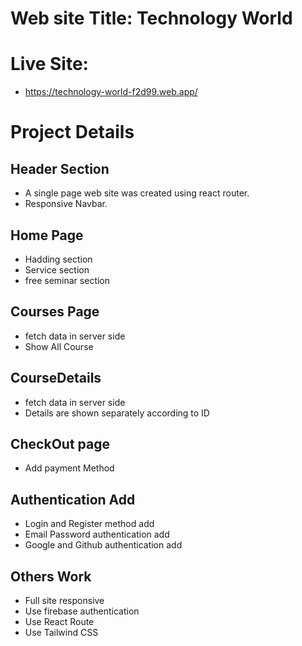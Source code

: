 # Web site Title: Technology World
# Live Site:
* https://technology-world-f2d99.web.app/ 

# Project Details
## Header Section
* A single page web site was created using react router.
* Responsive Navbar.
## Home Page
* Hadding section
* Service section
* free seminar section
## Courses Page
* fetch data in server side
* Show All Course
## CourseDetails
* fetch data in server side
* Details are shown separately according to ID
## CheckOut page
* Add payment Method
## Authentication Add
* Login and Register method add
* Email Password authentication add
* Google and Github authentication add
## Others Work
* Full site responsive
* Use firebase authentication
* Use React Route
* Use Tailwind CSS